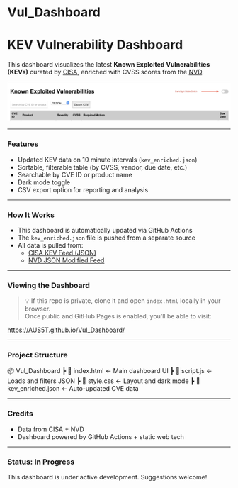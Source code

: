 # Vul_Dashboard
# KEV Vulnerability Dashboard

This dashboard visualizes the latest **Known Exploited Vulnerabilities (KEVs)** curated by [CISA](https://www.cisa.gov/known-exploited-vulnerabilities-catalog), enriched with CVSS scores from the [NVD](https://nvd.nist.gov/).

![Dashboard Preview](assets/images/dashscreen.jpg) <!-- optional: add a screenshot -->

---

###  Features

- Updated KEV data on 10 minute intervals (`kev_enriched.json`)
- Sortable, filterable table (by CVSS, vendor, due date, etc.)
- Searchable by CVE ID or product name
- Dark mode toggle 
- CSV export option for reporting and analysis

---

###  How It Works

- This dashboard is automatically updated via GitHub Actions
- The `kev_enriched.json` file is pushed from a separate source
- All data is pulled from:
  - [CISA KEV Feed (JSON)](https://www.cisa.gov/sites/default/files/feeds/known_exploited_vulnerabilities.json)
  - [NVD JSON Modified Feed](https://nvd.nist.gov/vuln/data-feeds)

---

###  Viewing the Dashboard

> 💡 If this repo is private, clone it and open `index.html` locally in your browser.  
> Once public and GitHub Pages is enabled, you’ll be able to visit:

https://AUS5T.github.io/Vul_Dashboard/


---

###  Project Structure

📦 Vul_Dashboard ┣ 📄 index.html ← Main dashboard UI ┣ 📄 script.js ← Loads and filters JSON ┣ 📄 style.css ← Layout and dark mode ┣ 📄 kev_enriched.json ← Auto-updated CVE data


---

###  Credits

- Data from CISA + NVD
- Dashboard powered by GitHub Actions + static web tech

---

###  Status: In Progress

This dashboard is under active development. Suggestions welcome!
